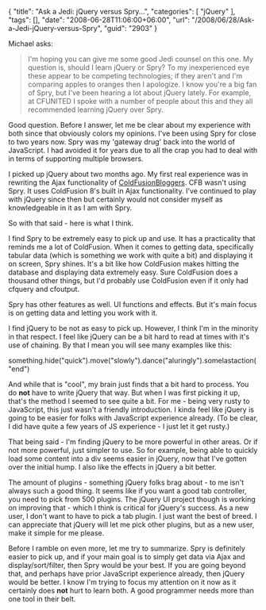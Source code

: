 {
	"title": "Ask a Jedi: jQuery versus Spry...",
	"categories": [
		"jQuery"
	],
	"tags": [],
	"date": "2008-06-28T11:06:00+06:00",
	"url": "/2008/06/28/Ask-a-Jedi-jQuery-versus-Spry",
	"guid": "2903"
}

Michael asks:

<blockquote>
<p>
I'm hoping you can give me some good Jedi counsel on this one.  My question is, should I learn jQuery or Spry?  To my inexperienced eye these appear to be competing technologies; if they aren't and I'm comparing apples to oranges then I apologize.  I know you're a big fan of Spry, but I've been
hearing a lot about jQuery lately.  For example, at CFUNITED I spoke with a number of people about this and they all recommended learning jQuery over Spry.
</p>
</blockquote>
<!--more-->
Good question. Before I answer, let me be clear about my experience with both since that obviously colors my opinions. I've been using Spry for close to two years now. Spry was my 'gateway drug' back into the world of JavaScript. I had avoided it for years due to all the crap you had to deal with in terms of supporting multiple browsers. 

I picked up jQuery about two months ago. My first real experience was in rewriting the Ajax functionality of <a href="http://www.coldfusionbloggers.org">ColdFusionBloggers</a>. CFB wasn't using Spry. It uses ColdFusion 8's built in Ajax functionality. I've continued to play with jQuery since then but certainly would not consider myself as knowledgeable in it as I am with Spry.

So with that said - here is what I think.

I find Spry to be extremely easy to pick up and use. It has a practicality that reminds me a lot of ColdFusion. When it comes to getting data, specifically tabular data (which is something we work with quite a bit) and displaying it on screen, Spry shines. It's a bit like how ColdFusion makes hitting the database and displaying data extremely easy. Sure ColdFusion does a thousand other things, but I'd probably use ColdFusion even if it only had cfquery and cfoutput. 

Spry has other features as well. UI functions and effects. But it's main focus is on getting data and letting you work with it.

I find jQuery to be not as easy to pick up. However, I think I'm in the minority in that respect. I feel like jQuery can be a bit hard to read at times with it's use of chaining. By that I mean you will see many examples like this:

something.hide("quick").move("slowly").dance("aluringly").somelastaction("end")

And while that is "cool", my brain just finds that a bit hard to process. You do <b>not</b> have to write jQuery that way. But when I was first picking it up, that's the method I seemed to see quite a bit. For me - being very rusty to JavaScript, this just wasn't a friendly introduction. I kinda feel like jQuery is going to be easier for folks with JavaScript experience already. (To be clear, I did have quite a few years of JS experience - I just let it get rusty.) 

That being said - I'm finding jQuery to be more powerful in other areas. Or if not more powerful, just simpler to use. So for example, being able to quickly load some content into a div seems easier in jQuery, now that I've gotten over the initial hump. I also like the effects in jQuery a bit better. 

The amount of plugins - something jQuery folks brag about - to me isn't always such a good thing. It seems like if you want a good tab controller, you need to pick from 500 plugins. The jQuery UI project though is working on improving that - which I think is critical for jQuery's success. As a new user, I don't want to have to pick a tab plugin. I just want the best of breed. I can appreciate that jQuery will let me pick other plugins, but as a new user, make it simple for me please.

Before I ramble on even more, let me try to summarize. Spry is definitely easier to pick up, and if your main goal is to simply get data via Ajax and display/sort/filter, then Spry would be your best. If you are going beyond that, and perhaps have prior JavaScript experience already, then jQuery would be better. I know I'm trying to focus my attention on it now as it certainly does <b>not</b> hurt to learn both. A good programmer needs more than one tool in their belt.